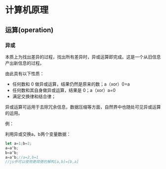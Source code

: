 # 计算机原理

## 运算(operation)

### 异或

本质上为找出差异的过程，找出所有差异时，异或运算即完成。这是一个从旧信息产出新信息的过程。

由此具有以下性质：

- 任何数和 0 做异或运算，结果仍然是原来的数；a（xor）0=a
- 任何数和其自身做异或运算，结果是 0；a（xor）a=0
- 满足交换律和结合律；



异或运算可运用于去除冗余信息，数据压缩等方面，自然界中也随处可见异或运算的运用。

例：

利用异或交换a，b两个变量数据：

```javascript
let a=1;b=2;
a=a^b;
b=a^b;
a=a^b;//a=2,b=1
//js中可以使用更简便的解构[a,b]=[b,a]
```





